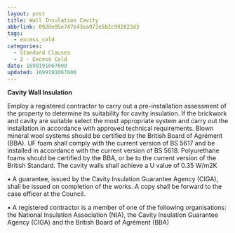```yaml
---
layout: post
title: Wall Insulation Cavity
abbrlink: 0928e05e747b43ea971e5b2c992822d3
tags:
  - excess_cold
categories:
  - Standard Clauses
  - 2 - Excess Cold
date: 1699191067000
updated: 1699191067000
---
```


**Cavity Wall Insulation**

Employ a registered contractor to carry out a pre-installation assessment of the property to determine its suitability for cavity insulation. If the brickwork and cavity are suitable select the most appropriate system and carry out the installation in accordance with approved technical requirements. Blown mineral wool systems should be certified by the British Board of Agrément (BBA). UF foam shall comply with the current version of BS 5617 and be installed in accordance with the current version of BS 5618. Polyurethane foams should be certified by the BBA, or be to the current version of the British Standard. The cavity walls shall achieve a U value of 0.35 W/m2K

• A guarantee, issued by the Cavity Insulation Guarantee Agency (CIGA), shall be issued on completion of the works. A copy shall be forward to the case officer at the Council.

• A registered contractor is a member of one of the following organisations: the National Insulation Association (NIA), the Cavity Insulation Guarantee Agency (CIGA) and the British Board of Agrément (BBA)
